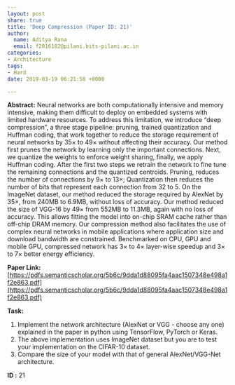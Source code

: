 ```yaml
---
layout: post
share: true
title: 'Deep Compression (Paper ID: 21)'
author:
  name: Aditya Rana
  email: f2016182@pilani.bits-pilani.ac.in
categories:
- Architecture
tags:
- Hard
date: 2019-03-19 06:21:58 +0000

---
```

**Abstract:** Neural networks are both computationally intensive and memory intensive, making them difficult to deploy on embedded systems with limited hardware resources. To address this limitation, we introduce “deep compression”, a three stage pipeline: pruning, trained quantization and Huffman coding, that work together to reduce the storage requirement of neural networks by 35× to 49× without affecting their accuracy. Our method first prunes the network by learning only the important connections. Next, we quantize the weights to enforce weight sharing, finally, we apply Huffman coding. After the first two steps we retrain the network to fine tune the remaining connections and the quantized centroids. Pruning, reduces the number of connections by 9× to 13×; Quantization then reduces the number of bits that represent each connection from 32 to 5. On the ImageNet dataset, our method reduced the storage required by AlexNet by 35×, from 240MB to 6.9MB, without loss of accuracy. Our method reduced the size of VGG-16 by 49× from 552MB to 11.3MB, again with no loss of accuracy. This allows fitting the model into on-chip SRAM cache rather than off-chip DRAM memory. Our compression method also facilitates the use of complex neural networks in mobile applications where application size and download bandwidth are constrained. Benchmarked on CPU, GPU and mobile GPU, compressed network has 3× to 4× layer-wise speedup and 3× to 7× better energy efficiency.

**Paper Link:** [https://pdfs.semanticscholar.org/5b6c/9dda1d88095fa4aac1507348e498a1f2e863.pdf](https://pdfs.semanticscholar.org/5b6c/9dda1d88095fa4aac1507348e498a1f2e863.pdf)

**Task:**

1. Implement the network architecture (AlexNet or VGG - choose any one) explained in the paper in python using TensorFlow, PyTorch or Keras.
2. The above implementation uses ImageNet dataset but you are to test your implementation on the CIFAR-10 dataset.
3. Compare the size of your model with that of general AlexNet/VGG-Net architecture.

**ID :** 21